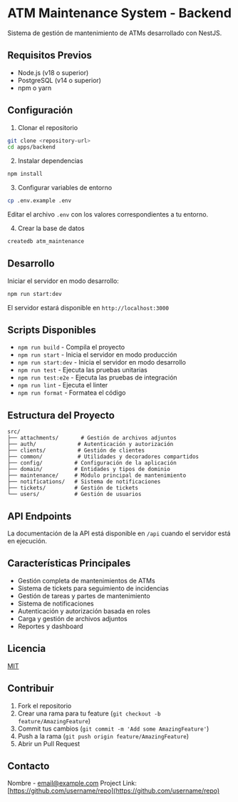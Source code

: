 # ATM Maintenance System - Backend

Sistema de gestión de mantenimiento de ATMs desarrollado con NestJS.

## Requisitos Previos

- Node.js (v18 o superior)
- PostgreSQL (v14 o superior)
- npm o yarn

## Configuración

1. Clonar el repositorio

```bash
git clone <repository-url>
cd apps/backend
```

2. Instalar dependencias

```bash
npm install
```

3. Configurar variables de entorno

```bash
cp .env.example .env
```

Editar el archivo `.env` con los valores correspondientes a tu entorno.

4. Crear la base de datos

```bash
createdb atm_maintenance
```

## Desarrollo

Iniciar el servidor en modo desarrollo:

```bash
npm run start:dev
```

El servidor estará disponible en `http://localhost:3000`

## Scripts Disponibles

- `npm run build` - Compila el proyecto
- `npm run start` - Inicia el servidor en modo producción
- `npm run start:dev` - Inicia el servidor en modo desarrollo
- `npm run test` - Ejecuta las pruebas unitarias
- `npm run test:e2e` - Ejecuta las pruebas de integración
- `npm run lint` - Ejecuta el linter
- `npm run format` - Formatea el código

## Estructura del Proyecto

```
src/
├── attachments/       # Gestión de archivos adjuntos
├── auth/             # Autenticación y autorización
├── clients/          # Gestión de clientes
├── common/           # Utilidades y decoradores compartidos
├── config/          # Configuración de la aplicación
├── domain/          # Entidades y tipos de dominio
├── maintenance/     # Módulo principal de mantenimiento
├── notifications/   # Sistema de notificaciones
├── tickets/         # Gestión de tickets
└── users/           # Gestión de usuarios
```

## API Endpoints

La documentación de la API está disponible en `/api` cuando el servidor está en
ejecución.

## Características Principales

- Gestión completa de mantenimientos de ATMs
- Sistema de tickets para seguimiento de incidencias
- Gestión de tareas y partes de mantenimiento
- Sistema de notificaciones
- Autenticación y autorización basada en roles
- Carga y gestión de archivos adjuntos
- Reportes y dashboard

## Licencia

[MIT](LICENSE)

## Contribuir

1. Fork el repositorio
2. Crear una rama para tu feature (`git checkout -b feature/AmazingFeature`)
3. Commit tus cambios (`git commit -m 'Add some AmazingFeature'`)
4. Push a la rama (`git push origin feature/AmazingFeature`)
5. Abrir un Pull Request

## Contacto

Nombre - email@example.com Project Link:
[https://github.com/username/repo](https://github.com/username/repo)
